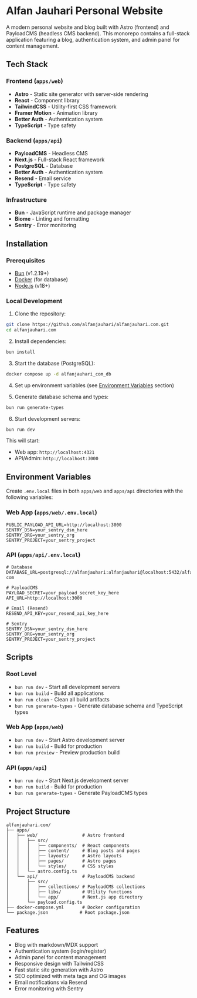 # Alfan Jauhari Personal Website

A modern personal website and blog built with Astro (frontend) and PayloadCMS (headless CMS backend). This monorepo contains a full-stack application featuring a blog, authentication system, and admin panel for content management.

## Tech Stack

### Frontend (`apps/web`)

- **Astro** - Static site generator with server-side rendering
- **React** - Component library
- **TailwindCSS** - Utility-first CSS framework
- **Framer Motion** - Animation library
- **Better Auth** - Authentication system
- **TypeScript** - Type safety

### Backend (`apps/api`)

- **PayloadCMS** - Headless CMS
- **Next.js** - Full-stack React framework
- **PostgreSQL** - Database
- **Better Auth** - Authentication system
- **Resend** - Email service
- **TypeScript** - Type safety

### Infrastructure

- **Bun** - JavaScript runtime and package manager
- **Biome** - Linting and formatting
- **Sentry** - Error monitoring

## Installation

### Prerequisites

- [Bun](https://bun.sh/) (v1.2.19+)
- [Docker](https://www.docker.com/) (for database)
- [Node.js](https://nodejs.org/) (v18+)

### Local Development

1. Clone the repository:

```bash
git clone https://github.com/alfanjauhari/alfanjauhari.com.git
cd alfanjauhari.com
```

2. Install dependencies:

```bash
bun install
```

3. Start the database (PostgreSQL):

```bash
docker compose up -d alfanjauhari_com_db
```

4. Set up environment variables (see [Environment Variables](#environment-variables) section)

5. Generate database schema and types:

```bash
bun run generate-types
```

6. Start development servers:

```bash
bun run dev
```

This will start:

- Web app: `http://localhost:4321`
- API/Admin: `http://localhost:3000`

## Environment Variables

Create `.env.local` files in both `apps/web` and `apps/api` directories with the following variables:

### Web App (`apps/web/.env.local`)

```env
PUBLIC_PAYLOAD_API_URL=http://localhost:3000
SENTRY_DSN=your_sentry_dsn_here
SENTRY_ORG=your_sentry_org
SENTRY_PROJECT=your_sentry_project
```

### API (`apps/api/.env.local`)

```env
# Database
DATABASE_URL=postgresql://alfanjauhari:alfanjauhari@localhost:5432/alfanjauhari-com

# PayloadCMS
PAYLOAD_SECRET=your_payload_secret_key_here
API_URL=http://localhost:3000

# Email (Resend)
RESEND_API_KEY=your_resend_api_key_here

# Sentry
SENTRY_DSN=your_sentry_dsn_here
SENTRY_ORG=your_sentry_org
SENTRY_PROJECT=your_sentry_project
```

## Scripts

### Root Level

- `bun run dev` - Start all development servers
- `bun run build` - Build all applications
- `bun run clean` - Clean all build artifacts
- `bun run generate-types` - Generate database schema and TypeScript types

### Web App (`apps/web`)

- `bun run dev` - Start Astro development server
- `bun run build` - Build for production
- `bun run preview` - Preview production build

### API (`apps/api`)

- `bun run dev` - Start Next.js development server
- `bun run build` - Build for production
- `bun run generate-types` - Generate PayloadCMS types

## Project Structure

```
alfanjauhari.com/
├── apps/
│   ├── web/                 # Astro frontend
│   │   ├── src/
│   │   │   ├── components/  # React components
│   │   │   ├── content/     # Blog posts and pages
│   │   │   ├── layouts/     # Astro layouts
│   │   │   ├── pages/       # Astro pages
│   │   │   └── styles/      # CSS styles
│   │   └── astro.config.ts
│   └── api/                 # PayloadCMS backend
│       ├── src/
│       │   ├── collections/ # PayloadCMS collections
│       │   ├── libs/        # Utility functions
│       │   └── app/         # Next.js app directory
│       └── payload.config.ts
├── docker-compose.yml       # Docker configuration
└── package.json            # Root package.json
```

## Features

- Blog with markdown/MDX support
- Authentication system (login/register)
- Admin panel for content management
- Responsive design with TailwindCSS
- Fast static site generation with Astro
- SEO optimized with meta tags and OG images
- Email notifications via Resend
- Error monitoring with Sentry

